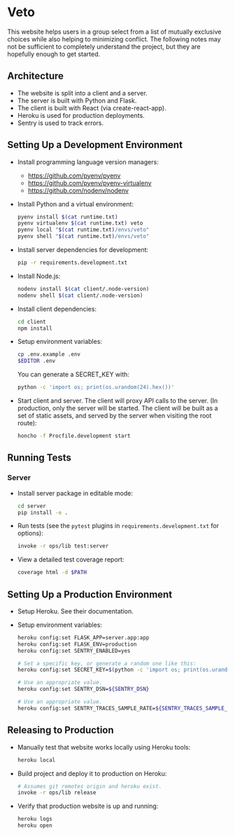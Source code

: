 # Veto

This website helps users in a group select from a list of mutually exclusive
choices while also helping to minimizing conflict. The following notes may not
be sufficient to completely understand the project, but they are hopefully
enough to get started.

## Architecture

* The website is split into a client and a server.
* The server is built with Python and Flask.
* The client is built with React (via create-react-app).
* Heroku is used for production deployments.
* Sentry is used to track errors.

## Setting Up a Development Environment

- Install programming language version managers:

  - https://github.com/pyenv/pyenv
  - https://github.com/pyenv/pyenv-virtualenv
  - https://github.com/nodenv/nodenv

- Install Python and a virtual environment:

  ```sh
  pyenv install $(cat runtime.txt)
  pyenv virtualenv $(cat runtime.txt) veto
  pyenv local "$(cat runtime.txt)/envs/veto"
  pyenv shell "$(cat runtime.txt)/envs/veto"
  ```

- Install server dependencies for development:

  ```sh
  pip -r requirements.development.txt
  ```

- Install Node.js:

  ```sh
  nodenv install $(cat client/.node-version)
  nodenv shell $(cat client/.node-version)
  ```

- Install client dependencies:

  ```sh
  cd client
  npm install
  ```

- Setup environment variables:

  ```sh
  cp .env.example .env
  $EDITOR .env
  ```

  You can generate a SECRET_KEY with:

  ```sh
  python -c 'import os; print(os.urandom(24).hex())'
  ```

- Start client and server. The client will proxy API calls to the server. (In
  production, only the server will be started. The client will be built as a
  set of static assets, and served by the server when visiting the root route):

  ```sh
  honcho -f Procfile.development start
  ```

## Running Tests

### Server

- Install server package in editable mode:

  ```sh
  cd server
  pip install -e .
  ```

- Run tests (see the `pytest` plugins in `requirements.development.txt` for options):

  ```sh
  invoke -r ops/lib test:server
  ```

- View a detailed test coverage report:

  ```sh
  coverage html -d $PATH
  ```

## Setting Up a Production Environment

- Setup Heroku. See their documentation.

- Setup environment variables:

  ```sh
  heroku config:set FLASK_APP=server.app:app
  heroku config:set FLASK_ENV=production
  heroku config:set SENTRY_ENABLED=yes

  # Set a specific key, or generate a random one like this:
  heroku config:set SECRET_KEY=$(python -c 'import os; print(os.urandom(24).hex())')

  # Use an appropriate value.
  heroku config:set SENTRY_DSN=${SENTRY_DSN}

  # Use an appropriate value.
  heroku config:set SENTRY_TRACES_SAMPLE_RATE=${SENTRY_TRACES_SAMPLE_RATE}
  ```

## Releasing to Production

- Manually test that website works locally using Heroku tools:

  ```sh
  heroku local
  ```

- Build project and deploy it to production on Heroku:

  ```sh
  # Assumes git remotes origin and heroku exist.
  invoke -r ops/lib release
  ```

- Verify that production website is up and running:

  ```sh
  heroku logs
  heroku open
  ```
